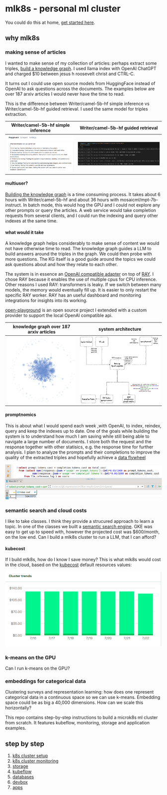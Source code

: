 # mlk8s - personal ml cluster
You could do this at home, [get started here](/docs/devbox/devbox.md).
## why mlk8s

### making sense of articles
I wanted to make sense of my collection of articles: perhaps extract some triples, [build a knowledge graph](/docs/apps/llama-index.md). I used llama index with OpenAI ChatGPT and charged $10 between jesus h roosevelt christ and CTRL-C. 

It turns out I could use open source models from HuggingFace instead of OpenAI to ask questions across the documents. The examples below are over 187 arxiv articles I would never have the time to read.

This is the difference between Writer/camel-5b-hf simple inference vs Writer/camel-5b-hf guided retrieval. I used the same model for triples extraction. 

| Writer/camel-5b-hf simple inference  | Writer/camel-5b-hf guided retrieval  |
|---|---|
| ![alt text](docs/images/camel-5b-hf.png "Writer/camel-5b-hf simple inference")|![alt text](docs/images/camel-5b-hf-llama-index.png "writer/camel-5b-hf guided retrieval") |

#### multiuser?
[Building the knowledge graph](/apps/llama_index/) is a time consuming process. It takes about 6 hours with Writer/camel-5b-hf and about 36 hours with mosaicml/mpt-7b-instruct. In batch mode, this would hog the GPU and I could not explore any other prompts or query the articles. A web service would take completion requests from several clients, and I could run the indexing and query other indexes at the same time.

#### what would it take
A knowledge graph helps considerably to make sense of content we would not have otherwise time to read. The knowledge graph guides a LLM to build answers around the triples in the graph. We could then probe with more questions. The KG itself is a good guide around the topics we could ask questions about and how they relate to each other. 

The system is in essence an [OpenAI compatible adapter](/apps/llama-api/) on top of [RAY](/config/ray/). I chose RAY because it enables the use of multiple cpus for CPU inference. Other reasons I used RAY: transformers is leaky. If we switch between many models, the memory would eventually fill up. It is easier to only restart the specific RAY worker. RAY has an useful dashboard and monitoring integrations for insights into its working. 

[open-playground](/apps/open-playground/) is an open source project I extended with a custom provider to support the local OpenAI compatible api.

| knowledge graph over 187 arxiv articles  | system architecture  |
|---|---|
| ![alt text](docs/images/187-medarxiv.png "Knowledge Graph over 187 articles")|![alt text](docs/diagrams/llama-compact-Page-2.drawio.png "system architecture") |

#### promptnomics
This is about what I would spend each week ,with OpenAI, to index, reindex, query and keep the indexes up to date. One of the goals while building the system is to understand how much I am saving while still being able to navigate a large number of documents. I store both the request and the response together with other statisics, e.g. the response time for further analysis. I plan to analyze the prompts and their completions to improve the quality of the extracted triples and hopefully achieve a [data flywheel](https://fullstackdeeplearning.com/course/2022/lecture-1-course-vision-and-when-to-use-ml/)

![alt text](docs/images/one-week.png)

### semantic search and cloud costs
I like to take classes. I think they provide a strucured approach to learn a topic. In one of the classes we built a [semantic search engine](/docs/apps/semsearch.md). GKE was easy to get up to speed with, however the projected cost was $600/month, on the low end.
Can I build a mlk8s cluster to run a LLM, that I can afford?

#### kubecost
If I build mlk8s, how do I know I save money? This is what mlk8s would cost in the cloud, based on the [kubecost](docs/monitoring/kubecost.md) default resources values:

![alt text](docs/images/kubecost.png)

### k-means on the GPU
Can I run k-means on the GPU?

### embeddings for categorical data
Clustering surveys and representation learning: how does one represent categorical data in a continuous space so we can use k-means. Embedding space could be as big a 40,000 dimensions. How can we scale this horizontally? 

This repo contains step-by-step instructions to build a microk8s ml cluster from scratch. It features kubeflow, monitoring, storage and application examples.

## step by step
1. [k8s cluster setup](/docs/node-setup/node-setup.md)
2. [k8s cluster monitoring](/docs/monitoring/monitoring.md)
3. [storage](/docs/storage/storage.md)
4. [kubeflow](/docs/kubeflow/kubeflow.md)
5. [databases](/docs/databases/databases.md)
5. [devbox](/docs/devbox/devbox.md)
6. [apps](/docs/apps/apps.md)

